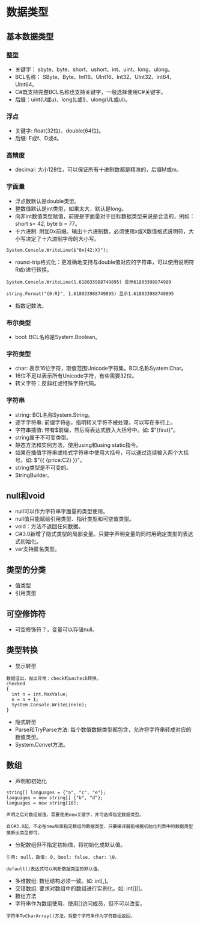 # 数据类型


## 基本数据类型

### 整型

* 关键字： sbyte、byte、short、ushort、int、uint、long、ulong。
* BCL名称： SByte、Byte、Int16、UInt16、Int32、UInt32、Int64、UInt64。
* C#既支持完整BCL名称也支持关键字，一般选择使用C#关键字。
* 后缀：uint(U或u)、long(L或l)、ulong(UL或ul)。

### 浮点

* 关键字: float(32位)、double(64位)。
* 后缀: F或f、D或d。

### 高精度

* decimal: 大小128位，可以保证所有十进制数都是精准的，后缀M或m。

### 字面量

* 浮点数默认是double类型。
* 整数值默认是int类型，如果太大，默认是long。
* 向非int数值类型赋值，前提是字面量对于目标数据类型来说是合法的，例如：short s= 42, byte b = 77。
* 十六进制: 附加0x前缀。输出十六进制数，必须使用x或X数值格式说明符，大小写决定了十六进制字母的大小写。
```
System.Console.WriteLine($"0x{42:X}");
```
* round-trip格式化：更准确地支持与double值对应的字符串，可以使用说明符R或r进行转换。
```
System.Console.WriteLine(1.618033988749895) 显示61803398874989
```
```
string.Format("{0:R}", 1.618033988749895) 显示1.618033988749895
```
* 指数记数法。


### 布尔类型

* bool: BCL名称是System.Boolean。



### 字符类型

* char: 表示16位字符，取值范围Unicode字符集。BCL名称System.Char。
* 16位不足以表示所有Unicode字符，有些需要32位。
* 转义字符：反斜杠或特殊字符代码。



### 字符串

* string: BCL名称System.String。
* 逐字字符串: 前缀字符@，指明转义字符不被处理，可以写在多行上。
* 字符串插值: 带有$前缀，然后将表达式嵌入大括号中。如: $"{first}"。
* string属于不可变类型。
* 静态方法和实例方法，使用using和using static指令。
* 如果在插值字符串或格式字符串中使用大括号，可以通过连续输入两个大括号。如: $"{{ {price:C2} }}"。
* string类型是不可变的。
* StringBuilder。


## null和void

* null可以作为字符串字面量的类型使用。
* null值只能赋给引用类型、指针类型和可空值类型。
* void：方法不返回任何数据。
* C#3.0新增了隐式类型的局部变量。只要字声明变量的同时用确定类型的表达式初始化。
* var支持匿名类型。


## 类型的分类

* 值类型
* 引用类型


## 可空修饰符

* 可空修饰符？，变量可以存储null。


## 类型转换

* 显示转型
```
数据溢出，抛出异常：check和uncheck转换。
checked
{
  int n = int.MaxValue;
  n = n + 1;
  System.Console.WriteLine(n);
}
```
* 隐式转型
* Parse和TryParse方法: 每个数值数据类型都包含，允许将字符串转成对应的数值类型。
* System.Convet方法。


## 数组

* 声明和初始化
```
string[] languages = {"a", "c", "e"};
languages = new string[] {"b", "d"};
languages = new string[10];
```
```
声明之后对数组赋值，需要使用new关键字，并可选择指定数据类型。
```
```
自C#3.0起，不必在new后面指定数组的数据类型，只要编译器能根据初始化列表中的数据类型推断出类型即可。
```
* 分配数组但不指定初始值，将初始化成默认值。
```
引用: null，数值: 0, bool: false, char: \0。
```
```
default()表达式可以判断数据类型的默认值。
```
* 多维数组: 数组结构必须一致。如: int[,]。
* 交错数组: 要求对数组中的数组进行实例化。如: int[][]。
* 数组方法
* 字符串作为数组使用，使用[]访问成员，但不可以改变。
```
字符串ToCharArray()方法，将整个字符串作为字符数组返回。
```










